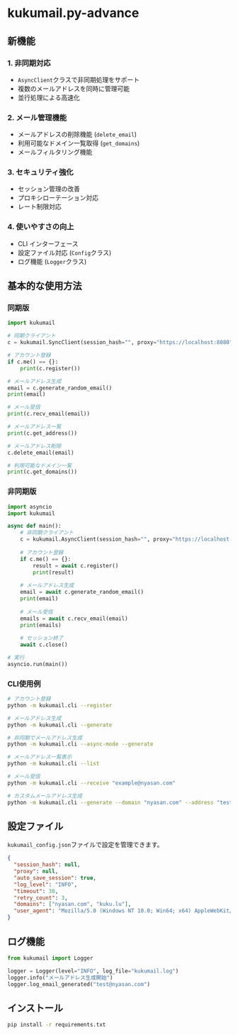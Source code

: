 # kukumail.py-advance

## 新機能

### 1. 非同期対応
- `AsyncClient`クラスで非同期処理をサポート
- 複数のメールアドレスを同時に管理可能
- 並行処理による高速化

### 2. メール管理機能
- メールアドレスの削除機能 (`delete_email`)
- 利用可能なドメイン一覧取得 (`get_domains`)
- メールフィルタリング機能

### 3. セキュリティ強化
- セッション管理の改善
- プロキシローテーション対応
- レート制限対応

### 4. 使いやすさの向上
- CLI インターフェース
- 設定ファイル対応 (`Config`クラス)
- ログ機能 (`Logger`クラス)

## 基本的な使用方法

### 同期版
```python
import kukumail

# 同期クライアント
c = kukumail.SyncClient(session_hash="", proxy="https://localhost:8080")

# アカウント登録
if c.me() == {}:
    print(c.register())

# メールアドレス生成
email = c.generate_random_email()
print(email)

# メール受信
print(c.recv_email(email))

# メールアドレス一覧
print(c.get_address())

# メールアドレス削除
c.delete_email(email)

# 利用可能なドメイン一覧
print(c.get_domains())
```

### 非同期版
```python
import asyncio
import kukumail

async def main():
    # 非同期クライアント
    c = kukumail.AsyncClient(session_hash="", proxy="https://localhost:8080")
    
    # アカウント登録
    if c.me() == {}:
        result = await c.register()
        print(result)
    
    # メールアドレス生成
    email = await c.generate_random_email()
    print(email)
    
    # メール受信
    emails = await c.recv_email(email)
    print(emails)
    
    # セッション終了
    await c.close()

# 実行
asyncio.run(main())
```

### CLI使用例
```bash
# アカウント登録
python -m kukumail.cli --register

# メールアドレス生成
python -m kukumail.cli --generate

# 非同期でメールアドレス生成
python -m kukumail.cli --async-mode --generate

# メールアドレス一覧表示
python -m kukumail.cli --list

# メール受信
python -m kukumail.cli --receive "example@nyasan.com"

# カスタムメールアドレス生成
python -m kukumail.cli --generate --domain "nyasan.com" --address "test"
```

## 設定ファイル

`kukumail_config.json`ファイルで設定を管理できます。

```json
{
  "session_hash": null,
  "proxy": null,
  "auto_save_session": true,
  "log_level": "INFO",
  "timeout": 30,
  "retry_count": 3,
  "domains": ["nyasan.com", "kuku.lu"],
  "user_agent": "Mozilla/5.0 (Windows NT 10.0; Win64; x64) AppleWebKit/537.36"
}
```

## ログ機能

```python
from kukumail import Logger

logger = Logger(level="INFO", log_file="kukumail.log")
logger.info("メールアドレス生成開始")
logger.log_email_generated("test@nyasan.com")
```

## インストール

```bash
pip install -r requirements.txt
```